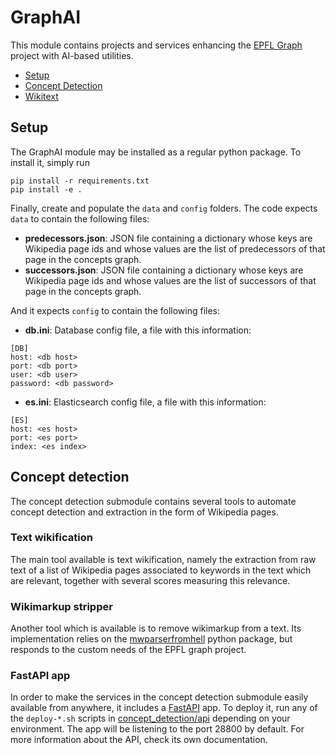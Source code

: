 # GraphAI

This module contains projects and services enhancing the [EPFL Graph](https://www.epfl.ch/education/educational-initiatives/cede/campusanalytics/epfl-graph/) project with AI-based utilities.

* [Setup](#setup)
* [Concept Detection](#concept_detection)
* [Wikitext](wikitext)

## Setup
The GraphAI module may be installed as a regular python package. To install it, simply run
```
pip install -r requirements.txt
pip install -e .
```

Finally, create and populate the ``data`` and ``config`` folders. The code expects ``data`` to contain the following files:

* **predecessors.json**: JSON file containing a dictionary whose keys are Wikipedia page ids and whose values are the list of predecessors of that page in the concepts graph.
* **successors.json**: JSON file containing a dictionary whose keys are Wikipedia page ids and whose values are the list of successors of that page in the concepts graph.

And it expects ``config`` to contain the following files:

* **db.ini**: Database config file, a file with this information:
```
[DB]
host: <db host>
port: <db port>
user: <db user>
password: <db password>
```

* **es.ini**: Elasticsearch config file, a file with this information:
```
[ES]
host: <es host>
port: <es port>
index: <es index>
```

## Concept detection
The concept detection submodule contains several tools to automate concept detection and extraction in the form of Wikipedia pages.

### Text wikification
The main tool available is text wikification, namely the extraction from raw text of a list of Wikipedia pages associated to keywords in the text which are relevant, together with several scores measuring this relevance.

### Wikimarkup stripper
Another tool which is available is to remove wikimarkup from a text. Its implementation relies on the [mwparserfromhell](https://github.com/earwig/mwparserfromhell) python package, but responds to the custom needs of the EPFL graph project.

### FastAPI app
In order to make the services in the concept detection submodule easily available from anywhere, it includes a [FastAPI](https://fastapi.tiangolo.com/) app. To deploy it, run any of the ``deploy-*.sh`` scripts in [concept_detection/api](concept_detection/api) depending on your environment. The app will be listening to the port 28800 by default. For more information about the API, check its own documentation.
